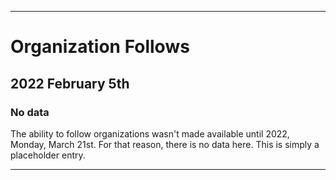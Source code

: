 
***

# Organization Follows

## 2022 February 5th

### No data

The ability to follow organizations wasn't made available until 2022, Monday, March 21st. For that reason, there is no data here. This is simply a placeholder entry.

***

